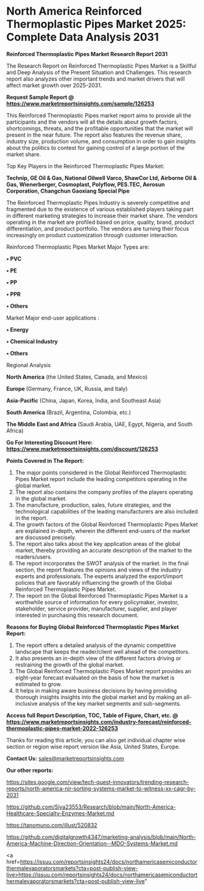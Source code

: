 # North America Reinforced Thermoplastic Pipes Market 2025: Complete Data Analysis 2031

<strong>Reinforced Thermoplastic Pipes Market Research Report 2031</strong>

The Research Report on Reinforced Thermoplastic Pipes Market is a Skillful and Deep Analysis of the Present Situation and Challenges. This research report also analyzes other important trends and market drivers that will affect market growth over 2025-2031.

<strong>Request Sample Report @ <a href=https://www.marketreportsinsights.com/sample/126253>https://www.marketreportsinsights.com/sample/126253</a></strong>

This Reinforced Thermoplastic Pipes market report aims to provide all the participants and the vendors will all the details about growth factors, shortcomings, threats, and the profitable opportunities that the market will present in the near future. The report also features the revenue share, industry size, production volume, and consumption in order to gain insights about the politics to contest for gaining control of a large portion of the market share.

Top Key Players in the Reinforced Thermoplastic Pipes Market:

<strong>Technip, GE Oil & Gas, National Oilwell Varco, ShawCor Ltd, Airborne Oil & Gas, Wienerberger, Cosmoplast, Polyflow, PES.TEC, Aerosun Corporation, Changchun Gaoxiang Special Pipe</strong>

The Reinforced Thermoplastic Pipes Industry is severely competitive and fragmented due to the existence of various established players taking part in different marketing strategies to increase their market share. The vendors operating in the market are profiled based on price, quality, brand, product differentiation, and product portfolio. The vendors are turning their focus increasingly on product customization through customer interaction.

Reinforced Thermoplastic Pipes Market Major Types are:

<strong>• PVC

• PE

• PP

• PPR

• Others</strong>

Market Major end-user applications :

<strong>• Energy

• Chemical Industry

• Others</strong>

Regional Analysis

</u><strong><b>North America</b></strong> (the United States, Canada, and Mexico)

<strong><b>Europe </b></strong>(Germany, France, UK, Russia, and Italy)

<strong><b>Asia-Pacific</b></strong> (China, Japan, Korea, India, and Southeast Asia)

<strong><b>South America</b></strong> (Brazil, Argentina, Colombia, etc.)

<strong><b>The Middle East and Africa</b></strong> (Saudi Arabia, UAE, Egypt, Nigeria, and South Africa)

<strong>Go For Interesting Discount Here: <a href=https://www.marketreportsinsights.com/discount/126253>https://www.marketreportsinsights.com/discount/126253</a></strong>

<strong>Points Covered in The Report:</strong>
<ol>
  <li>The major points considered in the Global Reinforced Thermoplastic Pipes Market report include the leading competitors operating in the global market.</li>
  <li>The report also contains the company profiles of the players operating in the global market.</li>
  <li>The manufacture, production, sales, future strategies, and the technological capabilities of the leading manufacturers are also included in the report.</li>
  <li>The growth factors of the Global Reinforced Thermoplastic Pipes Market are explained in-depth, wherein the different end-users of the market are discussed precisely.</li>
  <li>The report also talks about the key application areas of the global market, thereby providing an accurate description of the market to the readers/users.</li>
  <li>The report incorporates the SWOT analysis of the market. In the final section, the report features the opinions and views of the industry experts and professionals. The experts analyzed the export/import policies that are favorably influencing the growth of the Global Reinforced Thermoplastic Pipes Market.</li>
  <li>The report on the Global Reinforced Thermoplastic Pipes Market is a worthwhile source of information for every policymaker, investor, stakeholder, service provider, manufacturer, supplier, and player interested in purchasing this research document.</li>
</ol>
<strong>Reasons for Buying Global Reinforced Thermoplastic Pipes Market Report:</strong>

<ol>
  <li>The report offers a detailed analysis of the dynamic competitive landscape that keeps the reader/client well ahead of the competitors.</li>
  <li>It also presents an in-depth view of the different factors driving or restraining the growth of the global market.</li>
  <li>The Global Reinforced Thermoplastic Pipes Market report provides an eight-year forecast evaluated on the basis of how the market is estimated to grow.</li>
  <li>It helps in making aware business decisions by having providing thorough insights insights into the global market and by making an all-inclusive analysis of the key market segments and sub-segments.</li>
</ol>
<strong>Access full Report Description, TOC, Table of Figure, Chart, etc. @ <a href=https://www.marketreportsinsights.com/industry-forecast/reinforced-thermoplastic-pipes-market-2022-126253>https://www.marketreportsinsights.com/industry-forecast/reinforced-thermoplastic-pipes-market-2022-126253</a></strong>


Thanks for reading this article; you can also get individual chapter wise section or region wise report version like Asia, United States, Europe.

<strong>Contact Us:</strong>
sales@marketreportsinsights.com

<strong>Our other reports:</strong>

<a href=https://sites.google.com/view/tech-quest-innovators/trending-research-reports/north-america-nir-sorting-systems-market-to-witness-xx-cagr-by-2031>https://sites.google.com/view/tech-quest-innovators/trending-research-reports/north-america-nir-sorting-systems-market-to-witness-xx-cagr-by-2031</a>

<a href=https://github.com/Siya23553/Research/blob/main/North-America-Healthcare-Specialty-Enzymes-Market.md>https://github.com/Siya23553/Research/blob/main/North-America-Healthcare-Specialty-Enzymes-Market.md</a>

<a href=https://tanomuno.com/illust/520832>https://tanomuno.com/illust/520832</a>

<a href=https://github.com/digitalgrowth4347/marketing-analysis/blob/main/North-America-Machine-Direction-Orientation--MDO-Systems-Market.md>https://github.com/digitalgrowth4347/marketing-analysis/blob/main/North-America-Machine-Direction-Orientation--MDO-Systems-Market.md</a>

<a href=https://issuu.com/reportsinsights24/docs/northamericasemiconductorthermalevaporatorsmarkets?cta=post-publish-view-live>https://issuu.com/reportsinsights24/docs/northamericasemiconductorthermalevaporatorsmarkets?cta=post-publish-view-live</a>"
